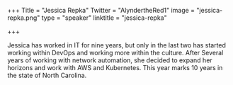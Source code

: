 +++
Title = "Jessica Repka"
Twitter = "AlyndertheRed1"
image = "jessica-repka.png"
type = "speaker"
linktitle = "jessica-repka"

+++

Jessica has worked in IT for nine years, but only in the last two has started working within DevOps and working more within the culture. After Several years of working with network automation, she decided to expand her horizons and work with AWS and Kubernetes. This year marks 10 years in the state of North Carolina.
